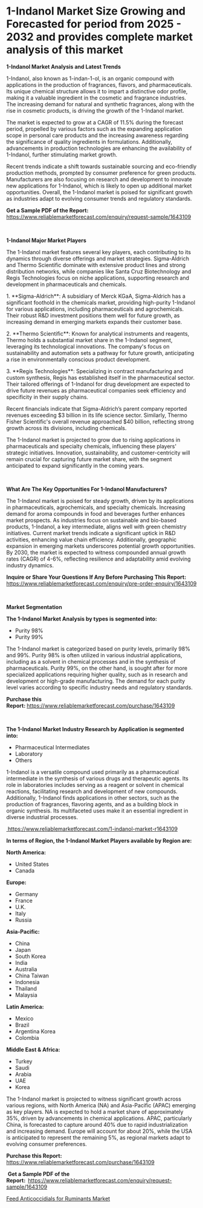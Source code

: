 <p><h1>1-Indanol Market Size Growing and Forecasted for period from 2025 - 2032 and provides complete market analysis of this market</h1></p><p><strong>1-Indanol Market Analysis and Latest Trends</strong></p>
<p><p>1-Indanol, also known as 1-indan-1-ol, is an organic compound with applications in the production of fragrances, flavors, and pharmaceuticals. Its unique chemical structure allows it to impart a distinctive odor profile, making it a valuable ingredient in the cosmetic and fragrance industries. The increasing demand for natural and synthetic fragrances, along with the rise in cosmetic products, is driving the growth of the 1-Indanol market.</p><p>The market is expected to grow at a CAGR of 11.5% during the forecast period, propelled by various factors such as the expanding application scope in personal care products and the increasing awareness regarding the significance of quality ingredients in formulations. Additionally, advancements in production technologies are enhancing the availability of 1-Indanol, further stimulating market growth.</p><p>Recent trends indicate a shift towards sustainable sourcing and eco-friendly production methods, prompted by consumer preference for green products. Manufacturers are also focusing on research and development to innovate new applications for 1-Indanol, which is likely to open up additional market opportunities. Overall, the 1-Indanol market is poised for significant growth as industries adapt to evolving consumer trends and regulatory standards.</p></p>
<p><strong>Get a Sample PDF of the Report:&nbsp;</strong> <a href="https://www.reliablemarketforecast.com/enquiry/request-sample/1643109?utm_campaign=3310&utm_medium=2&utm_source=Github&utm_content=ia&utm_term=28032025&utm_id=1-indanol">https://www.reliablemarketforecast.com/enquiry/request-sample/1643109</a></p>
<p>&nbsp;</p>
<p><strong>1-Indanol Major Market Players</strong></p>
<p><p>The 1-Indanol market features several key players, each contributing to its dynamics through diverse offerings and market strategies. Sigma-Aldrich and Thermo Scientific dominate with extensive product lines and strong distribution networks, while companies like Santa Cruz Biotechnology and Regis Technologies focus on niche applications, supporting research and development in pharmaceuticals and chemicals.</p><p>1. **Sigma-Aldrich**: A subsidiary of Merck KGaA, Sigma-Aldrich has a significant foothold in the chemicals market, providing high-purity 1-Indanol for various applications, including pharmaceuticals and agrochemicals. Their robust R&D investment positions them well for future growth, as increasing demand in emerging markets expands their customer base.</p><p>2. **Thermo Scientific**: Known for analytical instruments and reagents, Thermo holds a substantial market share in the 1-Indanol segment, leveraging its technological innovations. The company's focus on sustainability and automation sets a pathway for future growth, anticipating a rise in environmentally conscious product development.</p><p>3. **Regis Technologies**: Specializing in contract manufacturing and custom synthesis, Regis has established itself in the pharmaceutical sector. Their tailored offerings of 1-Indanol for drug development are expected to drive future revenues as pharmaceutical companies seek efficiency and specificity in their supply chains.</p><p>Recent financials indicate that Sigma-Aldrich’s parent company reported revenues exceeding $3 billion in its life science sector. Similarly, Thermo Fisher Scientific's overall revenue approached $40 billion, reflecting strong growth across its divisions, including chemicals.</p><p>The 1-Indanol market is projected to grow due to rising applications in pharmaceuticals and specialty chemicals, influencing these players' strategic initiatives. Innovation, sustainability, and customer-centricity will remain crucial for capturing future market share, with the segment anticipated to expand significantly in the coming years.</p></p>
<p>&nbsp;</p>
<p><strong>What Are The Key Opportunities For 1-Indanol Manufacturers?</strong></p>
<p><p>The 1-Indanol market is poised for steady growth, driven by its applications in pharmaceuticals, agrochemicals, and specialty chemicals. Increasing demand for aroma compounds in food and beverages further enhances market prospects. As industries focus on sustainable and bio-based products, 1-Indanol, a key intermediate, aligns well with green chemistry initiatives. Current market trends indicate a significant uptick in R&D activities, enhancing value chain efficiency. Additionally, geographic expansion in emerging markets underscores potential growth opportunities. By 2030, the market is expected to witness compounded annual growth rates (CAGR) of 4-6%, reflecting resilience and adaptability amid evolving industry dynamics.</p></p>
<p><strong>Inquire or Share Your Questions If Any Before Purchasing This Report:</strong> <a href="https://www.reliablemarketforecast.com/enquiry/pre-order-enquiry/1643109?utm_campaign=3310&utm_medium=2&utm_source=Github&utm_content=ia&utm_term=28032025&utm_id=1-indanol">https://www.reliablemarketforecast.com/enquiry/pre-order-enquiry/1643109</a></p>
<p>&nbsp;</p>
<p><strong>Market Segmentation</strong></p>
<p><strong>The 1-Indanol Market Analysis by types is segmented into:</strong></p>
<p><ul><li>Purity 98%</li><li>Purity 99%</li></ul></p>
<p><p>The 1-Indanol market is categorized based on purity levels, primarily 98% and 99%. Purity 98% is often utilized in various industrial applications, including as a solvent in chemical processes and in the synthesis of pharmaceuticals. Purity 99%, on the other hand, is sought after for more specialized applications requiring higher quality, such as in research and development or high-grade manufacturing. The demand for each purity level varies according to specific industry needs and regulatory standards.</p></p>
<p><strong>Purchase this Report:&nbsp;</strong><a href="https://www.reliablemarketforecast.com/purchase/1643109?utm_campaign=3310&utm_medium=2&utm_source=Github&utm_content=ia&utm_term=28032025&utm_id=1-indanol">https://www.reliablemarketforecast.com/purchase/1643109</a></p>
<p>&nbsp;</p>
<p><strong>The 1-Indanol Market Industry Research by Application is segmented into:</strong></p>
<p><ul><li>Pharmaceutical Intermediates</li><li>Laboratory</li><li>Others</li></ul></p>
<p><p>1-Indanol is a versatile compound used primarily as a pharmaceutical intermediate in the synthesis of various drugs and therapeutic agents. Its role in laboratories includes serving as a reagent or solvent in chemical reactions, facilitating research and development of new compounds. Additionally, 1-Indanol finds applications in other sectors, such as the production of fragrances, flavoring agents, and as a building block in organic synthesis. Its multifaceted uses make it an essential ingredient in diverse industrial processes.</p></p>
<p><a href="https://www.reliablemarketforecast.com/1-indanol-market-r1643109?utm_campaign=3310&utm_medium=2&utm_source=Github&utm_content=ia&utm_term=28032025&utm_id=1-indanol">&nbsp;https://www.reliablemarketforecast.com/1-indanol-market-r1643109</a></p>
<p><strong>In terms of Region, the 1-Indanol Market Players available by Region are:</strong></p>
<p>
    <p> <strong> North America: </strong>
        <ul>
            <li>United States</li>
            <li>Canada</li>
        </ul>
        </p> 
    <p> <strong> Europe: </strong>
        <ul>
            <li>Germany</li>
            <li>France</li>
            <li>U.K.</li>
            <li>Italy</li>
            <li>Russia</li>
        </ul>
        </p> 
    <p> <strong> Asia-Pacific: </strong>
        <ul>
            <li>China</li>
            <li>Japan</li>
            <li>South Korea</li>
            <li>India</li>
            <li>Australia</li>
            <li>China Taiwan</li>
            <li>Indonesia</li>
            <li>Thailand</li>
            <li>Malaysia</li>
        </ul>
        </p> 
    <p> <strong> Latin America: </strong>
        <ul>
            <li>Mexico</li>
            <li>Brazil</li>
            <li>Argentina Korea</li>
            <li>Colombia</li>
        </ul>
        </p> 
    <p> <strong> Middle East & Africa: </strong>
        <ul>
            <li>Turkey</li>
            <li>Saudi</li>
            <li>Arabia</li>
            <li>UAE</li>
            <li>Korea</li>
        </ul>
    </p>
    </p>
<p><p>The 1-Indanol market is projected to witness significant growth across various regions, with North America (NA) and Asia-Pacific (APAC) emerging as key players. NA is expected to hold a market share of approximately 35%, driven by advancements in chemical applications. APAC, particularly China, is forecasted to capture around 40% due to rapid industrialization and increasing demand. Europe will account for about 20%, while the USA is anticipated to represent the remaining 5%, as regional markets adapt to evolving consumer preferences.</p></p>
<p><strong>Purchase this Report: </strong><a href="https://www.reliablemarketforecast.com/purchase/1643109?utm_campaign=3310&utm_medium=2&utm_source=Github&utm_content=ia&utm_term=28032025&utm_id=1-indanol">https://www.reliablemarketforecast.com/purchase/1643109</a></p>
<p>&nbsp;<strong>Get a Sample PDF of the Report:&nbsp;&nbsp;</strong><a href="https://www.reliablemarketforecast.com/enquiry/request-sample/1643109?utm_campaign=3310&utm_medium=2&utm_source=Github&utm_content=ia&utm_term=28032025&utm_id=1-indanol">https://www.reliablemarketforecast.com/enquiry/request-sample/1643109</a></p>
<p><strong></strong></p>
<p><p><a href="https://github.com/alejnaouare/Market-Research-Report-List-1/blob/main/feed-anticoccidials-for-ruminants-market.md?utm_campaign=3310&utm_medium=2&utm_source=Github&utm_content=ia&utm_term=28032025&utm_id=1-indanol">Feed Anticoccidials for Ruminants Market</a></p></p>